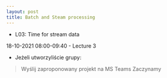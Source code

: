 ```yaml
---
layout: post
title: Batch and Steam processing
---
```

- L03: Time for stream data

18-10-2021 08:00-09:40 - Lecture 3 


- Jeżeli utworzyliście grupy: 
> Wyślij zaproponowany projekt na MS Teams
Zaczynamy